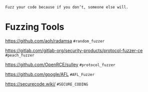 `Fuzz your code because if you don’t, someone else will.`

# Fuzzing Tools

https://github.com/aoh/radamsa  `#random_fuzzer`

https://gitlab.com/gitlab-org/security-products/protocol-fuzzer-ce  `#peach_fuzzer`

https://github.com/OpenRCE/sulley `#protocol_fuzzer`

https://github.com/google/AFL `#AFL_Fuzzer`

https://securecode.wiki/ `#SECURE_CODING`
